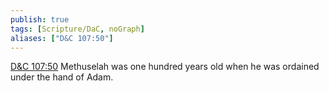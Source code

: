 ```yaml
---
publish: true
tags: [Scripture/DaC, noGraph]
aliases: ["D&C 107:50"]
---
```

[D&C 107:50](https://churchofjesuschrist.org/study/scriptures/dc-testament/dc/107?lang=eng&id=p50#p50) Methuselah was one hundred years old when he was ordained under the hand of Adam.
